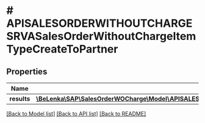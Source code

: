 # # APISALESORDERWITHOUTCHARGESRVASalesOrderWithoutChargeItemTypeCreateToPartner

## Properties

Name | Type | Description | Notes
------------ | ------------- | ------------- | -------------
**results** | [**\BeLenka\SAP\SalesOrderWOCharge\Model\APISALESORDERWITHOUTCHARGESRVASlsOrdWthoutChrgItmPartnerTypeCreate[]**](APISALESORDERWITHOUTCHARGESRVASlsOrdWthoutChrgItmPartnerTypeCreate.md) |  | [optional]

[[Back to Model list]](../../README.md#models) [[Back to API list]](../../README.md#endpoints) [[Back to README]](../../README.md)
